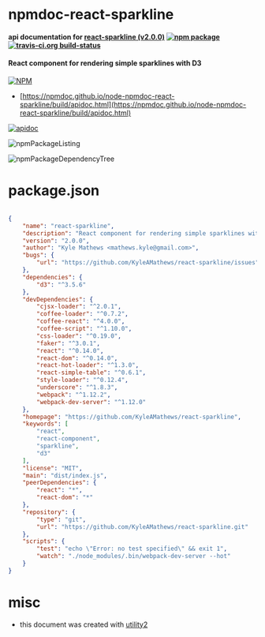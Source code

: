 # npmdoc-react-sparkline

#### api documentation for  [react-sparkline (v2.0.0)](https://github.com/KyleAMathews/react-sparkline)  [![npm package](https://img.shields.io/npm/v/npmdoc-react-sparkline.svg?style=flat-square)](https://www.npmjs.org/package/npmdoc-react-sparkline) [![travis-ci.org build-status](https://api.travis-ci.org/npmdoc/node-npmdoc-react-sparkline.svg)](https://travis-ci.org/npmdoc/node-npmdoc-react-sparkline)

#### React component for rendering simple sparklines with D3

[![NPM](https://nodei.co/npm/react-sparkline.png?downloads=true&downloadRank=true&stars=true)](https://www.npmjs.com/package/react-sparkline)

- [https://npmdoc.github.io/node-npmdoc-react-sparkline/build/apidoc.html](https://npmdoc.github.io/node-npmdoc-react-sparkline/build/apidoc.html)

[![apidoc](https://npmdoc.github.io/node-npmdoc-react-sparkline/build/screenCapture.buildCi.browser.%252Ftmp%252Fbuild%252Fapidoc.html.png)](https://npmdoc.github.io/node-npmdoc-react-sparkline/build/apidoc.html)

![npmPackageListing](https://npmdoc.github.io/node-npmdoc-react-sparkline/build/screenCapture.npmPackageListing.svg)

![npmPackageDependencyTree](https://npmdoc.github.io/node-npmdoc-react-sparkline/build/screenCapture.npmPackageDependencyTree.svg)



# package.json

```json

{
    "name": "react-sparkline",
    "description": "React component for rendering simple sparklines with D3",
    "version": "2.0.0",
    "author": "Kyle Mathews <mathews.kyle@gmail.com>",
    "bugs": {
        "url": "https://github.com/KyleAMathews/react-sparkline/issues"
    },
    "dependencies": {
        "d3": "^3.5.6"
    },
    "devDependencies": {
        "cjsx-loader": "^2.0.1",
        "coffee-loader": "^0.7.2",
        "coffee-react": "^4.0.0",
        "coffee-script": "^1.10.0",
        "css-loader": "^0.19.0",
        "faker": "^3.0.1",
        "react": "^0.14.0",
        "react-dom": "^0.14.0",
        "react-hot-loader": "^1.3.0",
        "react-simple-table": "^0.6.1",
        "style-loader": "^0.12.4",
        "underscore": "^1.8.3",
        "webpack": "^1.12.2",
        "webpack-dev-server": "^1.12.0"
    },
    "homepage": "https://github.com/KyleAMathews/react-sparkline",
    "keywords": [
        "react",
        "react-component",
        "sparkline",
        "d3"
    ],
    "license": "MIT",
    "main": "dist/index.js",
    "peerDependencies": {
        "react": "*",
        "react-dom": "*"
    },
    "repository": {
        "type": "git",
        "url": "https://github.com/KyleAMathews/react-sparkline.git"
    },
    "scripts": {
        "test": "echo \"Error: no test specified\" && exit 1",
        "watch": "./node_modules/.bin/webpack-dev-server --hot"
    }
}
```



# misc
- this document was created with [utility2](https://github.com/kaizhu256/node-utility2)
